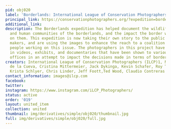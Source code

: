 ```yaml
---
pid: obj020
label: 'Borderlands: International League of Conservation Photographers'
principal_link: https://conservationphotographers.org/?expedition=borderlands-rave
additional_link: 
description: The Borderlands expedition has helped document the wildlife, landscapes,
  and human communities of the borderlands, and the impact the border wall is having
  on them. This expedition is now taking their own story to the public and policy
  makers, and are using the images to enhance the reach to a coalition of groups and
  people working on this issue. The photographers in this project have been featured
  in videos, exhibits, and documentaries that have been shown to various governmental
  offices in an attempt to impact the decisions made in terms of border security.
creators: International League of Conservation Photographers (ILCP)1, Miguel Angel
  de la Cueva, Cristina Mittermeier, Jack Dykinga, Kevin Schafer, Roy Toft,Wendy Shattil,
  Krista Schlyer, Chris Linder, Jeff Foott,Ted Wood, Claudio Contreras Koob
contact_information: images@ilcp.com
facebook: 
twitter: 
instagram: https://www.instagram.com/iLCP_Photographers/
status: active
order: '019'
layout: united_item
collection: united
thumbnail: img/derivatives/simple/obj020/thumbnail.jpg
full: img/derivatives/simple/obj020/full.jpg
---
```

